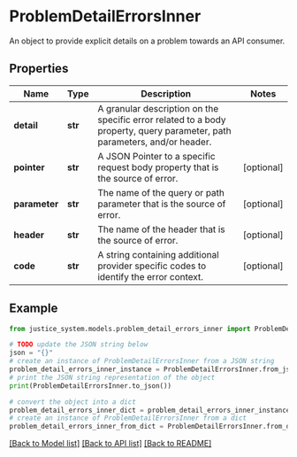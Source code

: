 # ProblemDetailErrorsInner

An object to provide explicit details on a problem towards an API consumer.

## Properties

Name | Type | Description | Notes
------------ | ------------- | ------------- | -------------
**detail** | **str** | A granular description on the specific error related to a body property, query parameter, path parameters, and/or header. | 
**pointer** | **str** | A JSON Pointer to a specific request body property that is the source of error. | [optional] 
**parameter** | **str** | The name of the query or path parameter that is the source of error. | [optional] 
**header** | **str** | The name of the header that is the source of error. | [optional] 
**code** | **str** | A string containing additional provider specific codes to identify the error context. | [optional] 

## Example

```python
from justice_system.models.problem_detail_errors_inner import ProblemDetailErrorsInner

# TODO update the JSON string below
json = "{}"
# create an instance of ProblemDetailErrorsInner from a JSON string
problem_detail_errors_inner_instance = ProblemDetailErrorsInner.from_json(json)
# print the JSON string representation of the object
print(ProblemDetailErrorsInner.to_json())

# convert the object into a dict
problem_detail_errors_inner_dict = problem_detail_errors_inner_instance.to_dict()
# create an instance of ProblemDetailErrorsInner from a dict
problem_detail_errors_inner_from_dict = ProblemDetailErrorsInner.from_dict(problem_detail_errors_inner_dict)
```
[[Back to Model list]](../README.md#documentation-for-models) [[Back to API list]](../README.md#documentation-for-api-endpoints) [[Back to README]](../README.md)


